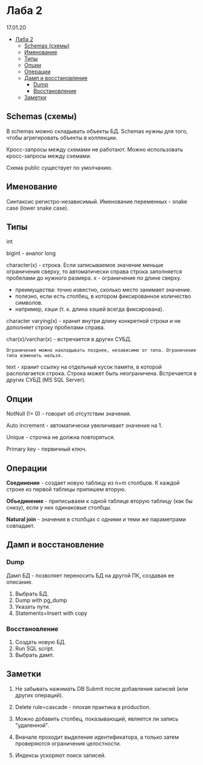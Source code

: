 # Лаба 2

17.01.20

- [Лаба 2](#Лаба-2)
  - [Schemas (схемы)](#schemas-схемы)
  - [Именование](#Именование)
  - [Типы](#Типы)
  - [Опции](#Опции)
  - [Операции](#Операции)
  - [Дамп и восстановление](#Дамп-и-восстановление)
    - [Dump](#dump)
    - [Восстановление](#Восстановление)
  - [Заметки](#Заметки)

## Schemas (схемы)

В schemas можно складывать объекты БД. Schemas нужны для того, чтобы агрегировать объекты в коллекции.

Кросс-запросы между схемами не работают. Можно использовать кросс-запросы между схемами.

Схема public существует по умолчанию.

## Именование

Синтаксис регистро-независимый.
Именование переменных - snake case (lower snake case).

## Типы

int

bigint - аналог long

character(x) - строка. Если записываемое значение меньше ограничения сверху, то автоматически справа строка заполняется пробелами до нужного размера. x - ограничение по длине сверху.

- преимущества: точно известно, сколько место занимает значение.
- полезно, если есть столбец, в котором фиксированное количество символов.
- например, хэши (т. к. длина хэшей всегда фиксирована).

character varying(x) - хранит внутри длину конкретной строки и не дополняет строку пробелами справа.

char(x)/varchar(x) - встречается в других СУБД.

    Ограничения можно накладывать позднее, независимо от типа. Ограничение типа изменить нельзя.

text - хранит ссылку на отдельный кусок памяти, в которой располагается строка. Строка может быть неограничена. Встречается в других СУБД (MS SQL Server).

## Опции

NotNull (!= 0) - говорит об отсутствии значения.

Auto increment - автоматически увеличивает значение на 1.

Unique - строчка не должна повторяться.

Primary key - первичный ключ.

## Операции

__Соединение__ - создает новую таблицу из n+m столбцов. К каждой строке из первой таблицы припишем вторую.

__Объединение__ - приписываем к одной таблице вторую таблицу (как бы снизу), если у них одинаковые столбцы.

__Natural join__ - значения в столбцах с одними и теми же параметрами совпадает.

## Дамп и восстановление

### Dump

Дамп БД - позволяет переносить БД на другой ПК, создавая ее описание.

1. Выбрать БД.
2. Dump with pg_dump
3. Указать пути.
4. Statements=Insert with copy

### Восстановление

1. Создать новую БД.
2. Run SQL script.
3. Выбрать дамп.

## Заметки

1. Не забывать нажимать DB Submit после добавления записей (или других операций).

2. Delete rule=cascade - плохая практика в production.

3. Можно добавить столбец, показывающий, является ли запись "удаленной".

4. Вначале проходит выделение идентификатора, а только затем проверяются ограничения целостности.

5. Индексы ускоряют поиск записей.
